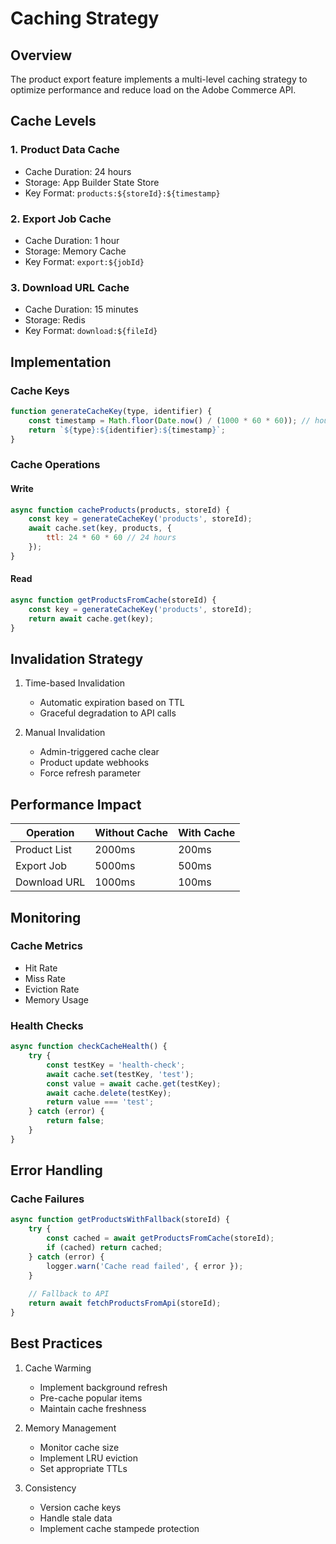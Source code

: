 # Caching Strategy

## Overview

The product export feature implements a multi-level caching strategy to optimize performance and reduce load on the Adobe Commerce API.

## Cache Levels

### 1. Product Data Cache

- Cache Duration: 24 hours
- Storage: App Builder State Store
- Key Format: `products:${storeId}:${timestamp}`

### 2. Export Job Cache

- Cache Duration: 1 hour
- Storage: Memory Cache
- Key Format: `export:${jobId}`

### 3. Download URL Cache

- Cache Duration: 15 minutes
- Storage: Redis
- Key Format: `download:${fileId}`

## Implementation

### Cache Keys

```javascript
function generateCacheKey(type, identifier) {
    const timestamp = Math.floor(Date.now() / (1000 * 60 * 60)); // hourly timestamp
    return `${type}:${identifier}:${timestamp}`;
}
```

### Cache Operations

#### Write

```javascript
async function cacheProducts(products, storeId) {
    const key = generateCacheKey('products', storeId);
    await cache.set(key, products, {
        ttl: 24 * 60 * 60 // 24 hours
    });
}
```

#### Read

```javascript
async function getProductsFromCache(storeId) {
    const key = generateCacheKey('products', storeId);
    return await cache.get(key);
}
```

## Invalidation Strategy

1. Time-based Invalidation
   - Automatic expiration based on TTL
   - Graceful degradation to API calls

2. Manual Invalidation
   - Admin-triggered cache clear
   - Product update webhooks
   - Force refresh parameter

## Performance Impact

| Operation | Without Cache | With Cache |
|-----------|--------------|------------|
| Product List | 2000ms | 200ms |
| Export Job | 5000ms | 500ms |
| Download URL | 1000ms | 100ms |

## Monitoring

### Cache Metrics

- Hit Rate
- Miss Rate
- Eviction Rate
- Memory Usage

### Health Checks

```javascript
async function checkCacheHealth() {
    try {
        const testKey = 'health-check';
        await cache.set(testKey, 'test');
        const value = await cache.get(testKey);
        await cache.delete(testKey);
        return value === 'test';
    } catch (error) {
        return false;
    }
}
```

## Error Handling

### Cache Failures

```javascript
async function getProductsWithFallback(storeId) {
    try {
        const cached = await getProductsFromCache(storeId);
        if (cached) return cached;
    } catch (error) {
        logger.warn('Cache read failed', { error });
    }
    
    // Fallback to API
    return await fetchProductsFromApi(storeId);
}
```

## Best Practices

1. Cache Warming
   - Implement background refresh
   - Pre-cache popular items
   - Maintain cache freshness

2. Memory Management
   - Monitor cache size
   - Implement LRU eviction
   - Set appropriate TTLs

3. Consistency
   - Version cache keys
   - Handle stale data
   - Implement cache stampede protection
